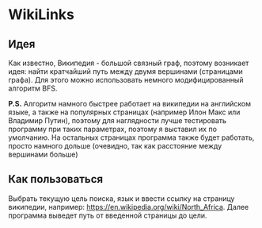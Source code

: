 # WikiLinks

## Идея
Как известно, Википедия - большой связный граф, поэтому возникает идея: найти кратчайший путь между двумя вершинами (страницами графа). Для этого можно использовать немного модифицированный алгоритм BFS.

**P.S.** Алгоритм намного быстрее работает на википедии на английском языке, а также на популярных страницах (например Илон Макс или Владимир Путин), поэтому для наглядности лучше тестировать программу при таких параметрах, поэтому я выставил их по умолчанию. На остальных страницах программа также будет работать, просто намного дольше (очевидно, так как расстояние между вершинами больше)

## Как пользоваться
Выбрать текущую цель поиска, язык и ввести ссылку на страницу википедии, например: https://en.wikipedia.org/wiki/North_Africa. Далее программа выведет путь от введенной страницы до цели.